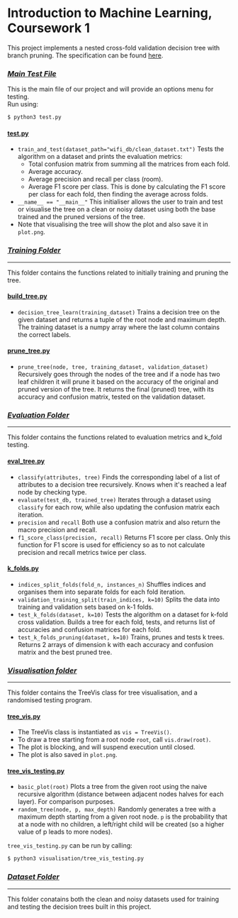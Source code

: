 # Introduction to Machine Learning, Coursework 1
This project implements a nested cross-fold validation decision tree with branch pruning. The specification can be found [here](spec.pdf).
### [*Main Test File*](test.py)
This is the main file of our project and will provide an options menu for testing. \
Run using:
```bash
$ python3 test.py
```

#### [test.py](test.py)
- `train_and_test(dataset_path="wifi_db/clean_dataset.txt")` Tests the algorithm on a dataset and prints the evaluation metrics: 
  - Total confusion matrix from summing all the matrices from each fold.
  - Average accuracy.
  - Average precision and recall per class (room).
  - Average F1 score per class. This is done by calculating the F1 score per class for each fold, then finding the average across folds.
- `__name__ == "__main__"` This initialiser allows the user to train and test or visualise the tree on a clean or noisy dataset using both the base trained and the pruned versions of the tree.
- Note that visualising the tree will show the plot and also save it in `plot.png`.



### [*Training Folder*](training/)
-----
This folder contains the functions related to initially training and pruning the tree.

#### [build_tree.py](training/build_tree.py)
- `decision_tree_learn(training_dataset)` Trains a decision tree on the given dataset and returns a tuple of the root node and maximum depth. The training dataset is a numpy array where the last column contains the correct labels.

#### [prune_tree.py](training/prune_tree.py)
- `prune_tree(node, tree, training_dataset, validation_dataset)` Recursively goes through the nodes of the tree and if a node has two leaf children it will prune it based on the accuracy of the original and pruned version of the tree. It returns the final (pruned) tree, with its accuracy and confusion matrix, tested on the validation dataset.

### [*Evaluation Folder*](evaluation/)
-----
This folder contains the functions related to evaluation metrics and k_fold testing.

#### [eval_tree.py](evaluation/eval_tree.py)
- `classify(attributes, tree)` Finds the corresponding label of a list of attributes to a decision tree recursively. Knows when it's reached a leaf node by checking type.
- `evaluate(test_db, trained_tree)` Iterates through a dataset using `classify` for each row, while also updating the confusion matrix each iteration.
- `precision` and `recall` Both use a confusion matrix and also return the macro precision and recall.
- `f1_score_class(precision, recall)` Returns F1 score per class. Only this function for F1 score is used for efficiency so as to not calculate precision and recall metrics twice per class.

#### [k_folds.py](evaluation/k_folds.py)
- `indices_split_folds(fold_n, instances_n)` Shuffles indices and organises them into separate folds for each fold iteration.
- `validation_training_split(train_indices, k=10)` Splits the data into training and validation sets based on k-1 folds.
- `test_k_folds(dataset, k=10)` Tests the algorithm on a dataset for k-fold cross validation. Builds a tree for each fold, tests, and returns list of accuracies and confusion matrices for each fold.
- `test_k_folds_pruning(dataset, k=10)` Trains, prunes and tests k trees. Returns 2 arrays of dimension k with each accuracy and confusion matrix and the best pruned tree.

### [*Visualisation folder*](visualisation/)
-----
This folder contains the TreeVis class for tree visualisation, and a randomised testing program.

#### [tree_vis.py](visualisation/tree_vis.py)
- The TreeVis class is instantiated as `vis = TreeVis()`.
- To draw a tree starting from a root node `root`, call `vis.draw(root)`.
- The plot is blocking, and will suspend execution until closed.
- The plot is also saved in `plot.png`.

#### [tree_vis_testing.py](visualisation/tree_vis_testing.py)
- `basic_plot(root)` Plots a tree from the given root using the naive recursive algorithm (distance between adjacent nodes halves for each layer). For comparison purposes.
- `random_tree(node, p, max_depth)` Randomly generates a tree with a maximum depth starting from a given root node. `p` is the probability that at a node with no children, a left/right child will be created (so a higher value of p leads to more nodes).

`tree_vis_testing.py` can be run by calling:
```bash
$ python3 visualisation/tree_vis_testing.py
```

### [*Dataset Folder*](wifi_db/)
-----
This folder conatains both the clean and noisy datasets used for training and testing the decision trees built in this project.